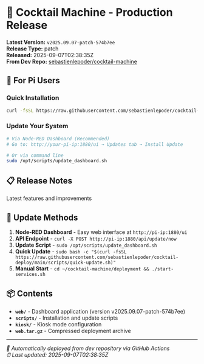 # 🍹 Cocktail Machine - Production Release

**Latest Version:** `v2025.09.07-patch-574b7ee`  
**Release Type:** patch  
**Released:** 2025-09-07T02:38:35Z  
**From Dev Repo:** [sebastienlepoder/cocktail-machine](https://github.com/sebastienlepoder/cocktail-machine)

## 🚀 For Pi Users

### Quick Installation
```bash
curl -fsSL https://raw.githubusercontent.com/sebastienlepoder/cocktail-deploy/main/scripts/setup-ultimate.sh | bash
```

### Update Your System
```bash
# Via Node-RED Dashboard (Recommended)
# Go to: http://your-pi-ip:1880/ui → Updates tab → Install Update

# Or via command line
sudo /opt/scripts/update_dashboard.sh
```

## 📋 Release Notes

Latest features and improvements

## 🔄 Update Methods

1. **Node-RED Dashboard** - Easy web interface at `http://pi-ip:1880/ui`
2. **API Endpoint** - `curl -X POST http://pi-ip:1880/api/update/now`  
3. **Update Script** - `sudo /opt/scripts/update_dashboard.sh`
4. **Quick Update** - `sudo bash -c "$(curl -fsSL https://raw.githubusercontent.com/sebastienlepoder/cocktail-deploy/main/scripts/quick-update.sh)"`
5. **Manual Start** - `cd ~/cocktail-machine/deployment && ./start-services.sh`

## 📦 Contents

- **`web/`** - Dashboard application (version v2025.09.07-patch-574b7ee)
- **`scripts/`** - Installation and update scripts  
- **`kiosk/`** - Kiosk mode configuration
- **`web.tar.gz`** - Compressed deployment archive

---

*🤖 Automatically deployed from dev repository via GitHub Actions*  
*⏰ Last updated: 2025-09-07T02:38:35Z*
